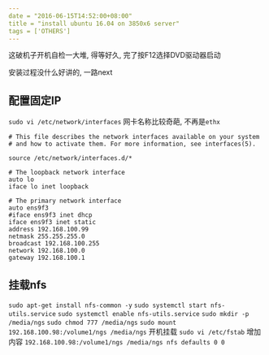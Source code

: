 ```yaml
---
date = "2016-06-15T14:52:00+08:00"
title = "install ubuntu 16.04 on 3850x6 server"
tags = ['OTHERS']
---
```


这破机子开机自检一大堆, 得等好久, 完了按F12选择DVD驱动器启动

安装过程没什么好讲的, 一路next

## 配置固定IP
`sudo vi /etc/network/interfaces`
网卡名称比较奇葩, 不再是`ethx`
```
# This file describes the network interfaces available on your system
# and how to activate them. For more information, see interfaces(5).

source /etc/network/interfaces.d/*

# The loopback network interface
auto lo
iface lo inet loopback

# The primary network interface
auto ens9f3
#iface ens9f3 inet dhcp
iface ens9f3 inet static
address 192.168.100.99
netmask 255.255.255.0
broadcast 192.168.100.255
network 192.168.100.0
gateway 192.168.100.1
```
## 挂载nfs
`sudo apt-get install nfs-common -y`
`sudo systemctl start nfs-utils.service`
`sudo systemctl enable nfs-utils.service`
`sudo mkdir -p /media/ngs`
`sudo chmod 777 /media/ngs`
`sudo mount 192.168.100.98:/volume1/ngs /media/ngs`
开机挂载
`sudo vi /etc/fstab`
增加内容
`192.168.100.98:/volume1/ngs /media/ngs nfs defaults 0 0`

